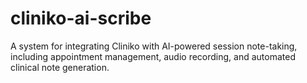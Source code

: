 # cliniko-ai-scribe
A system for integrating Cliniko with AI-powered session note-taking, including appointment management, audio recording, and automated clinical note generation.
